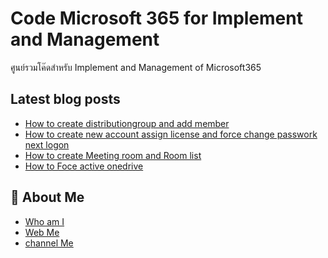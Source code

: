 # Code Microsoft 365 for Implement and Management 
ศูนย์รวมโค๊ดสำหรับ Implement and Management of Microsoft365

## Latest blog posts

<!-- BLOG-POST-LIST:START -->
- [How to create distributiongroup and add member ](https://github.com/DekBaCom/Microsoft365/tree/main/Implement/Create_distributionGroup-and-Add-Member)
- [How to create new account assign license and force change passwork next logon ](https://github.com/DekBaCom/Microsoft365/tree/main/Implement/Create_distributionGroup-and-Add-Member)
- [How to create Meeting room and Room list ](https://github.com/DekBaCom/Microsoft365/tree/main/Implement/Create_distributionGroup-and-Add-Member)
- [How to Foce active onedrive](https://github.com/DekBaCom/Microsoft365/tree/main/Implement/Create_distributionGroup-and-Add-Member)

## 🚀 About Me
 - [Who am I ](https://www.linkedin.com/in/abdulloh-etaeluengoh/)
 - [Web Me ](https://www.ilikeit.info/)
 - [channel Me](https://www.youtube.com/channel/UCheGj_chcxeMB2B3Wa55VRg)

